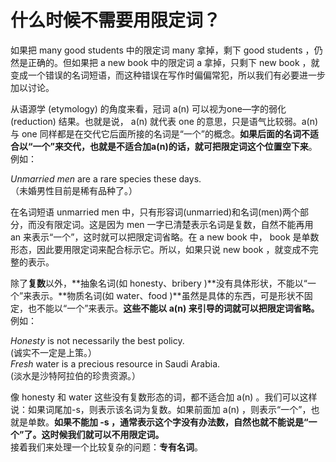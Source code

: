 # 什么时候不需要用限定词？

如果把 many good students 中的限定词 many 拿掉，剩下 good students ，仍然是正确的。但如果把 a new book 中的限定词 a 拿掉，只剩下 new book ，就变成一个错误的名词短语，而这种错误在写作时偏偏常犯，所以我们有必要进一步加以讨论。

从语源学 (etymology) 的角度来看，冠词 a(n) 可以视为one—字的弱化 (reduction) 结果。也就是说， a(n) 就代表 one 的意思，只是语气比较弱。a(n) 与 one 同样都是在交代它后面所接的名词是“一个”的概念。**如果后面的名词不适合以“一个”来交代，也就是不适合加a(n)的话，就可把限定词这个位置空下来**。  
例如： 
>  
<em>Unmarried men</em> are a rare species these days.  
（未婚男性目前是稀有品种了。）

在名词短语 unmarried men 中，只有形容词(unmarried)和名词(men)两个部分，而没有限定词。这是因为 men 一字已清楚表示名词是复数，自然不能再用 an 来表示“一个”，这时就可以把限定词省略。在 a new book 中， book 是单数形态，因此要用限定词来配合标示它。所以，如果只说 new book ，就变成不完整的表示。

除了**复数**以外，**抽象名词(如 honesty、bribery )**没有具体形状，不能以“一个”来表示。**物质名词(如 water、food )**虽然是具体的东西，可是形状不固定，也不能以“一个”来表示。**这些不能以 a(n) 来引导的词就可以把限定词省略。**  
例如：  
>  
<em>Honesty</em> is not necessarily the best policy.  
(诚实不一定是上策。）  
<em>Fresh</em> water is a precious resource in Saudi Arabia.  
(淡水是沙特阿拉伯的珍贵资源。）

像 honesty 和 water 这些没有复数形态的词，都不适合加 a(n) 。我们可以这样说：如果词尾加-s，则表示该名词为复数。如果前面加 a(n) ，则表示“一个”，也就是单数。<b>如果不能加 -s ，通常表示这个字没有办法数，自然也就不能说是“一个”了。这时候我们就可以不用限定词。</b>  
接着我们来处理一个比较复杂的问题：**专有名词**。